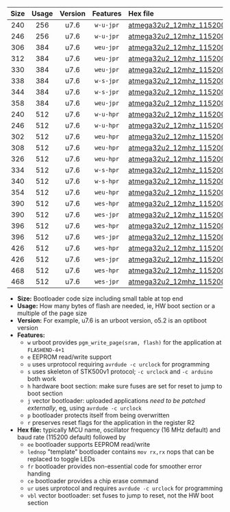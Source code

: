 |Size|Usage|Version|Features|Hex file|
|:-:|:-:|:-:|:-:|:--|
|240|256|u7.6|`w-u-jpr`|[atmega32u2_12mhz_115200bps_ur_vbl.hex](https://raw.githubusercontent.com/stefanrueger/urboot/main/bootloaders/atmega32u2/fcpu_12mhz/115200_bps/atmega32u2_12mhz_115200bps_ur_vbl.hex)|
|246|256|u7.6|`w-u-jpr`|[atmega32u2_12mhz_115200bps_lednop_ur_vbl.hex](https://raw.githubusercontent.com/stefanrueger/urboot/main/bootloaders/atmega32u2/fcpu_12mhz/115200_bps/atmega32u2_12mhz_115200bps_lednop_ur_vbl.hex)|
|306|384|u7.6|`weu-jpr`|[atmega32u2_12mhz_115200bps_ee_ur_vbl.hex](https://raw.githubusercontent.com/stefanrueger/urboot/main/bootloaders/atmega32u2/fcpu_12mhz/115200_bps/atmega32u2_12mhz_115200bps_ee_ur_vbl.hex)|
|312|384|u7.6|`weu-jpr`|[atmega32u2_12mhz_115200bps_ee_lednop_ur_vbl.hex](https://raw.githubusercontent.com/stefanrueger/urboot/main/bootloaders/atmega32u2/fcpu_12mhz/115200_bps/atmega32u2_12mhz_115200bps_ee_lednop_ur_vbl.hex)|
|330|384|u7.6|`weu-jpr`|[atmega32u2_12mhz_115200bps_ee_lednop_fr_ur_vbl.hex](https://raw.githubusercontent.com/stefanrueger/urboot/main/bootloaders/atmega32u2/fcpu_12mhz/115200_bps/atmega32u2_12mhz_115200bps_ee_lednop_fr_ur_vbl.hex)|
|338|384|u7.6|`w-s-jpr`|[atmega32u2_12mhz_115200bps_vbl.hex](https://raw.githubusercontent.com/stefanrueger/urboot/main/bootloaders/atmega32u2/fcpu_12mhz/115200_bps/atmega32u2_12mhz_115200bps_vbl.hex)|
|344|384|u7.6|`w-s-jpr`|[atmega32u2_12mhz_115200bps_lednop_vbl.hex](https://raw.githubusercontent.com/stefanrueger/urboot/main/bootloaders/atmega32u2/fcpu_12mhz/115200_bps/atmega32u2_12mhz_115200bps_lednop_vbl.hex)|
|358|384|u7.6|`weu-jpr`|[atmega32u2_12mhz_115200bps_ee_lednop_fr_ce_ur_vbl.hex](https://raw.githubusercontent.com/stefanrueger/urboot/main/bootloaders/atmega32u2/fcpu_12mhz/115200_bps/atmega32u2_12mhz_115200bps_ee_lednop_fr_ce_ur_vbl.hex)|
|240|512|u7.6|`w-u-hpr`|[atmega32u2_12mhz_115200bps_ur.hex](https://raw.githubusercontent.com/stefanrueger/urboot/main/bootloaders/atmega32u2/fcpu_12mhz/115200_bps/atmega32u2_12mhz_115200bps_ur.hex)|
|246|512|u7.6|`w-u-hpr`|[atmega32u2_12mhz_115200bps_lednop_ur.hex](https://raw.githubusercontent.com/stefanrueger/urboot/main/bootloaders/atmega32u2/fcpu_12mhz/115200_bps/atmega32u2_12mhz_115200bps_lednop_ur.hex)|
|302|512|u7.6|`weu-hpr`|[atmega32u2_12mhz_115200bps_ee_ur.hex](https://raw.githubusercontent.com/stefanrueger/urboot/main/bootloaders/atmega32u2/fcpu_12mhz/115200_bps/atmega32u2_12mhz_115200bps_ee_ur.hex)|
|308|512|u7.6|`weu-hpr`|[atmega32u2_12mhz_115200bps_ee_lednop_ur.hex](https://raw.githubusercontent.com/stefanrueger/urboot/main/bootloaders/atmega32u2/fcpu_12mhz/115200_bps/atmega32u2_12mhz_115200bps_ee_lednop_ur.hex)|
|326|512|u7.6|`weu-hpr`|[atmega32u2_12mhz_115200bps_ee_lednop_fr_ur.hex](https://raw.githubusercontent.com/stefanrueger/urboot/main/bootloaders/atmega32u2/fcpu_12mhz/115200_bps/atmega32u2_12mhz_115200bps_ee_lednop_fr_ur.hex)|
|334|512|u7.6|`w-s-hpr`|[atmega32u2_12mhz_115200bps.hex](https://raw.githubusercontent.com/stefanrueger/urboot/main/bootloaders/atmega32u2/fcpu_12mhz/115200_bps/atmega32u2_12mhz_115200bps.hex)|
|340|512|u7.6|`w-s-hpr`|[atmega32u2_12mhz_115200bps_lednop.hex](https://raw.githubusercontent.com/stefanrueger/urboot/main/bootloaders/atmega32u2/fcpu_12mhz/115200_bps/atmega32u2_12mhz_115200bps_lednop.hex)|
|354|512|u7.6|`weu-hpr`|[atmega32u2_12mhz_115200bps_ee_lednop_fr_ce_ur.hex](https://raw.githubusercontent.com/stefanrueger/urboot/main/bootloaders/atmega32u2/fcpu_12mhz/115200_bps/atmega32u2_12mhz_115200bps_ee_lednop_fr_ce_ur.hex)|
|390|512|u7.6|`wes-hpr`|[atmega32u2_12mhz_115200bps_ee.hex](https://raw.githubusercontent.com/stefanrueger/urboot/main/bootloaders/atmega32u2/fcpu_12mhz/115200_bps/atmega32u2_12mhz_115200bps_ee.hex)|
|390|512|u7.6|`wes-jpr`|[atmega32u2_12mhz_115200bps_ee_vbl.hex](https://raw.githubusercontent.com/stefanrueger/urboot/main/bootloaders/atmega32u2/fcpu_12mhz/115200_bps/atmega32u2_12mhz_115200bps_ee_vbl.hex)|
|396|512|u7.6|`wes-hpr`|[atmega32u2_12mhz_115200bps_ee_lednop.hex](https://raw.githubusercontent.com/stefanrueger/urboot/main/bootloaders/atmega32u2/fcpu_12mhz/115200_bps/atmega32u2_12mhz_115200bps_ee_lednop.hex)|
|396|512|u7.6|`wes-jpr`|[atmega32u2_12mhz_115200bps_ee_lednop_vbl.hex](https://raw.githubusercontent.com/stefanrueger/urboot/main/bootloaders/atmega32u2/fcpu_12mhz/115200_bps/atmega32u2_12mhz_115200bps_ee_lednop_vbl.hex)|
|426|512|u7.6|`wes-hpr`|[atmega32u2_12mhz_115200bps_ee_lednop_fr.hex](https://raw.githubusercontent.com/stefanrueger/urboot/main/bootloaders/atmega32u2/fcpu_12mhz/115200_bps/atmega32u2_12mhz_115200bps_ee_lednop_fr.hex)|
|426|512|u7.6|`wes-jpr`|[atmega32u2_12mhz_115200bps_ee_lednop_fr_vbl.hex](https://raw.githubusercontent.com/stefanrueger/urboot/main/bootloaders/atmega32u2/fcpu_12mhz/115200_bps/atmega32u2_12mhz_115200bps_ee_lednop_fr_vbl.hex)|
|468|512|u7.6|`wes-hpr`|[atmega32u2_12mhz_115200bps_ee_lednop_fr_ce.hex](https://raw.githubusercontent.com/stefanrueger/urboot/main/bootloaders/atmega32u2/fcpu_12mhz/115200_bps/atmega32u2_12mhz_115200bps_ee_lednop_fr_ce.hex)|
|468|512|u7.6|`wes-jpr`|[atmega32u2_12mhz_115200bps_ee_lednop_fr_ce_vbl.hex](https://raw.githubusercontent.com/stefanrueger/urboot/main/bootloaders/atmega32u2/fcpu_12mhz/115200_bps/atmega32u2_12mhz_115200bps_ee_lednop_fr_ce_vbl.hex)|

- **Size:** Bootloader code size including small table at top end
- **Usage:** How many bytes of flash are needed, ie, HW boot section or a multiple of the page size
- **Version:** For example, u7.6 is an urboot version, o5.2 is an optiboot version
- **Features:**
  + `w` urboot provides `pgm_write_page(sram, flash)` for the application at `FLASHEND-4+1`
  + `e` EEPROM read/write support
  + `u` uses urprotocol requiring `avrdude -c urclock` for programming
  + `s` uses skeleton of STK500v1 protocol; `-c urclock` and `-c arduino` both work
  + `h` hardware boot section: make sure fuses are set for reset to jump to boot section
  + `j` vector bootloader: uploaded applications *need to be patched externally*, eg, using `avrdude -c urclock`
  + `p` bootloader protects itself from being overwritten
  + `r` preserves reset flags for the application in the register R2
- **Hex file:** typically MCU name, oscillator frequency (16 MHz default) and baud rate (115200 default) followed by
  + `ee` bootloader supports EEPROM read/write
  + `lednop` "template" bootloader contains `mov rx,rx` nops that can be replaced to toggle LEDs
  + `fr` bootloader provides non-essential code for smoother error handing
  + `ce` bootloader provides a chip erase command
  + `ur` uses urprotocol and requires `avrdude -c urclock` for programming
  + `vbl` vector bootloader: set fuses to jump to reset, not the HW boot section
